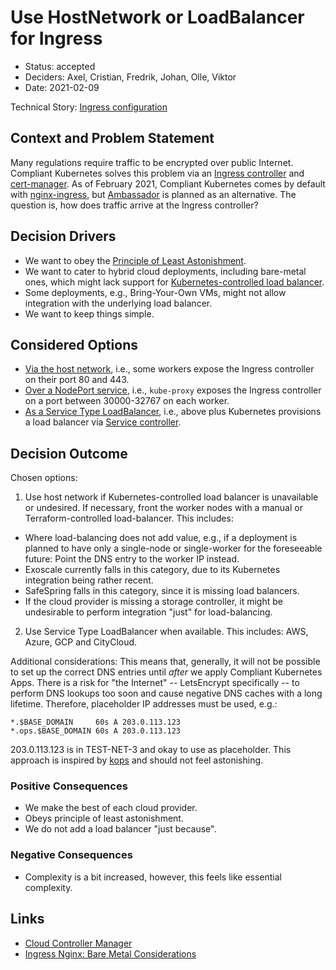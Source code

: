 # Use HostNetwork or LoadBalancer for Ingress

* Status: accepted
* Deciders: Axel, Cristian, Fredrik, Johan, Olle, Viktor
* Date: 2021-02-09

Technical Story: [Ingress configuration](https://github.com/elastisys/compliantkubernetes-kubespray/issues/25)

## Context and Problem Statement

Many regulations require traffic to be encrypted over public Internet. Compliant Kubernetes solves this problem via an [Ingress controller](https://kubernetes.io/docs/concepts/services-networking/ingress-controllers/) and [cert-manager](https://github.com/jetstack/cert-manager). As of February 2021, Compliant Kubernetes comes by default with [nginx-ingress](https://kubernetes.github.io/ingress-nginx/), but [Ambassador](https://www.getambassador.io/docs/latest/topics/running/ingress-controller/) is planned as an alternative. The question is, how does traffic arrive at the Ingress controller?

## Decision Drivers

* We want to obey the [Principle of Least Astonishment](https://en.wikipedia.org/wiki/Principle_of_least_astonishment).
* We want to cater to hybrid cloud deployments, including bare-metal ones, which might lack support for [Kubernetes-controlled load balancer](https://kubernetes.io/docs/concepts/services-networking/service/#loadbalancer).
* Some deployments, e.g., Bring-Your-Own VMs, might not allow integration with the underlying load balancer.
* We want to keep things simple.

## Considered Options

* [Via the host network](https://kubernetes.github.io/ingress-nginx/deploy/baremetal/#via-the-host-network), i.e., some workers expose the Ingress controller on their port 80 and 443.
* [Over a NodePort service](https://kubernetes.github.io/ingress-nginx/deploy/baremetal/#over-a-nodeport-service), i.e., `kube-proxy` exposes the Ingress controller on a port between 30000-32767 on each worker.
* [As a Service Type LoadBalancer](https://kubernetes.io/docs/concepts/services-networking/service/#loadbalancer), i.e., above plus Kubernetes provisions a load balancer via [Service controller](https://kubernetes.io/docs/concepts/architecture/cloud-controller/#service-controller).

## Decision Outcome

Chosen options:

1. Use host network if Kubernetes-controlled load balancer is unavailable or undesired. If necessary, front the worker nodes with a manual or Terraform-controlled load-balancer. This includes:

  * Where load-balancing does not add value, e.g., if a deployment is planned to have only a single-node or single-worker for the foreseeable future: Point the DNS entry to the worker IP instead.
  * Exoscale currently falls in this category, due to its Kubernetes integration being rather recent.
  * SafeSpring falls in this category, since it is missing load balancers.
  * If the cloud provider is missing a storage controller, it might be undesirable to perform integration "just" for load-balancing.

2. Use Service Type LoadBalancer when available. This includes: AWS, Azure, GCP and CityCloud.

Additional considerations: This means that, generally, it will not be possible to set up the correct DNS entries until *after* we apply Compliant Kubernetes Apps. There is a risk for "the Internet" -- LetsEncrypt specifically -- to perform DNS lookups too soon and cause negative DNS caches with a long lifetime. Therefore, placeholder IP addresses must be used, e.g.:

```
*.$BASE_DOMAIN     60s A 203.0.113.123
*.ops.$BASE_DOMAIN 60s A 203.0.113.123
```

203.0.113.123 is in TEST-NET-3 and okay to use as placeholder. This approach is inspired by [kops](https://github.com/kubernetes/kops/blob/d5d08a43034dd4c7242cf1faa020cf9a8c3965e2/upup/pkg/fi/cloudup/dns.go#L41) and should not feel astonishing.

### Positive Consequences

* We make the best of each cloud provider.
* Obeys principle of least astonishment.
* We do not add a load balancer "just because".

### Negative Consequences

* Complexity is a bit increased, however, this feels like essential complexity.

## Links

* [Cloud Controller Manager](https://kubernetes.io/docs/concepts/architecture/cloud-controller/)
* [Ingress Nginx: Bare Metal Considerations](https://kubernetes.github.io/ingress-nginx/deploy/baremetal/)
